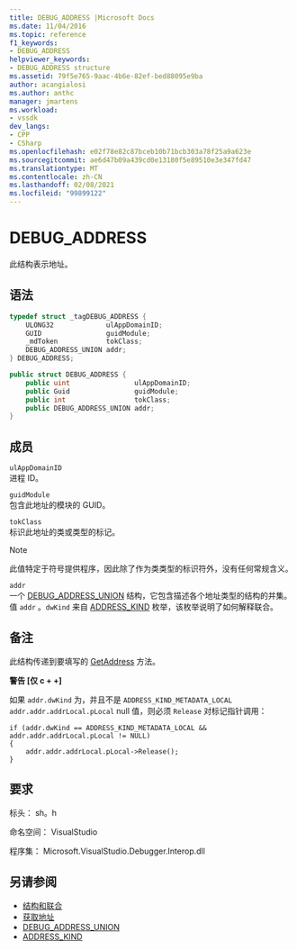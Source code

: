 ```yaml
---
title: DEBUG_ADDRESS |Microsoft Docs
ms.date: 11/04/2016
ms.topic: reference
f1_keywords:
- DEBUG_ADDRESS
helpviewer_keywords:
- DEBUG_ADDRESS structure
ms.assetid: 79f5e765-9aac-4b6e-82ef-bed88095e9ba
author: acangialosi
ms.author: anthc
manager: jmartens
ms.workload:
- vssdk
dev_langs:
- CPP
- CSharp
ms.openlocfilehash: e02f78e82c87bceb10b71bcb303a78f25a9a623e
ms.sourcegitcommit: ae6d47b09a439cd0e13180f5e89510e3e347fd47
ms.translationtype: MT
ms.contentlocale: zh-CN
ms.lasthandoff: 02/08/2021
ms.locfileid: "99899122"
---
```

# <a name="debug_address"></a>DEBUG_ADDRESS
此结构表示地址。

## <a name="syntax"></a>语法

```cpp
typedef struct _tagDEBUG_ADDRESS {
    ULONG32             ulAppDomainID;
    GUID                guidModule;
    _mdToken            tokClass;
    DEBUG_ADDRESS_UNION addr;
} DEBUG_ADDRESS;
```

```csharp
public struct DEBUG_ADDRESS {
    public uint                ulAppDomainID;
    public Guid                guidModule;
    public int                 tokClass;
    public DEBUG_ADDRESS_UNION addr;
}
```

## <a name="members"></a>成员
`ulAppDomainID`\
进程 ID。

`guidModule`\
包含此地址的模块的 GUID。

`tokClass`\
标识此地址的类或类型的标记。

> [!NOTE]
> 此值特定于符号提供程序，因此除了作为类类型的标识符外，没有任何常规含义。

`addr`\
一个 [DEBUG_ADDRESS_UNION](../../../extensibility/debugger/reference/debug-address-union.md) 结构，它包含描述各个地址类型的结构的并集。 值 `addr` 。`dwKind` 来自 [ADDRESS_KIND](../../../extensibility/debugger/reference/address-kind.md) 枚举，该枚举说明了如何解释联合。

## <a name="remarks"></a>备注
此结构传递到要填写的 [GetAddress](../../../extensibility/debugger/reference/idebugaddress-getaddress.md) 方法。

**警告 [仅 c + +]**

如果 `addr.dwKind` 为，并且不是 `ADDRESS_KIND_METADATA_LOCAL` `addr.addr.addrLocal.pLocal` null 值，则必须 `Release` 对标记指针调用：

```
if (addr.dwKind == ADDRESS_KIND_METADATA_LOCAL && addr.addr.addrLocal.pLocal != NULL)
{
    addr.addr.addrLocal.pLocal->Release();
}
```

## <a name="requirements"></a>要求
标头： sh。h

命名空间： VisualStudio

程序集： Microsoft.VisualStudio.Debugger.Interop.dll

## <a name="see-also"></a>另请参阅
- [结构和联合](../../../extensibility/debugger/reference/structures-and-unions.md)
- [获取地址](../../../extensibility/debugger/reference/idebugaddress-getaddress.md)
- [DEBUG_ADDRESS_UNION](../../../extensibility/debugger/reference/debug-address-union.md)
- [ADDRESS_KIND](../../../extensibility/debugger/reference/address-kind.md)
